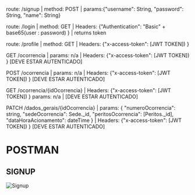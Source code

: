 route: /signup | method: POST | params:{"username": String, "password": String, "name": String}

route: /login | method: GET | Headers: {"Authentication": "Basic" + base65(user : password) } | returns token

route: /profile | method: GET | Headers: {"x-access-token": [JWT TOKEN]) }

GET /ocorrencia | params: n/a | Headers: {"x-access-token": [JWT TOKEN]) } [DEVE ESTAR AUTENTICADO]

POST /ocorrencia | params: n/a | Headers: {"x-access-token": [JWT TOKEN]) } [DEVE ESTAR AUTENTICADO]

GET /ocorrencia/{idOcorrencia} | Headers: {"x-access-token": [JWT TOKEN]) } params: n/a | [DEVE ESTAR AUTENTICADO]

PATCH /dados_gerais/{idOcorrencia} | params: 
{
    "numeroOcorrencia": string, 
    "sedeOcorrencia": Sede._id, 
    "peritosOcorrencia": [Peritos._id], 
    "dataHoraAcionamento": dateTime
}
 | Headers: {"x-access-token": [JWT TOKEN]) } [DEVE ESTAR AUTENTICADO]


# POSTMAN

## SIGNUP

![Signup](http://www.tools.ages.pucrs.br/PoliciaFederal/api/blob/d900c9cfb88bc8f93306168effaa1f5c1a4158ef/docs/signup.gif)